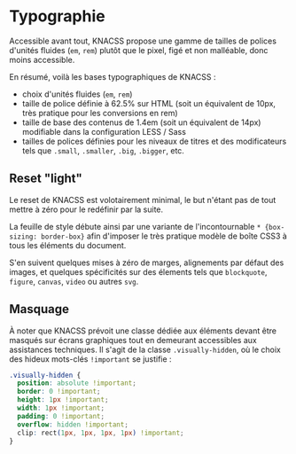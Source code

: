 # Typographie

Accessible avant tout, KNACSS propose une gamme de tailles de polices d'unités fluides (`em`, `rem`) plutôt que le pixel, figé et non malléable, donc moins accessible.

En résumé, voilà les bases typographiques de KNACSS :

- choix d'unités fluides (`em`, `rem`)
- taille de police définie à 62.5% sur HTML (soit un équivalent de 10px, très pratique pour les conversions en rem)
- taille de base des contenus de 1.4em (soit un équivalent de 14px) modifiable dans la configuration LESS / Sass
- tailles de polices définies pour les niveaux de titres et des modificateurs tels que `.small`, `.smaller`, `.big`, `.bigger`, etc.

## Reset "light"

Le reset de KNACSS est volotairement minimal, le but n'étant pas de tout mettre à zéro pour le redéfinir par la suite.

La feuille de style débute ainsi par une variante de l'incontournable `* {box-sizing: border-box}` afin d'imposer le très pratique modèle de boîte CSS3 à tous les éléments du document.

S'en suivent quelques mises à zéro de marges, alignements par défaut des images, et quelques spécificités sur des élements tels que `blockquote`, `figure`, `canvas`, `video` ou autres `svg`.

## Masquage

À noter que KNACSS prévoit une classe dédiée aux éléments devant être masqués sur écrans graphiques tout en demeurant accessibles aux assistances techniques. Il s'agit de la classe `.visually-hidden`, où le choix des hideux mots-clés `!important` se justifie :

```css
.visually-hidden {
  position: absolute !important;
  border: 0 !important;
  height: 1px !important;
  width: 1px !important;
  padding: 0 !important;
  overflow: hidden !important;
  clip: rect(1px, 1px, 1px, 1px) !important;
}
```
